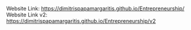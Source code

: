 Website Link: https://dimitrispapamargaritis.github.io/Entrepreneurship/
Website Link v2: https://dimitrispapamargaritis.github.io/Entrepreneurship/v2